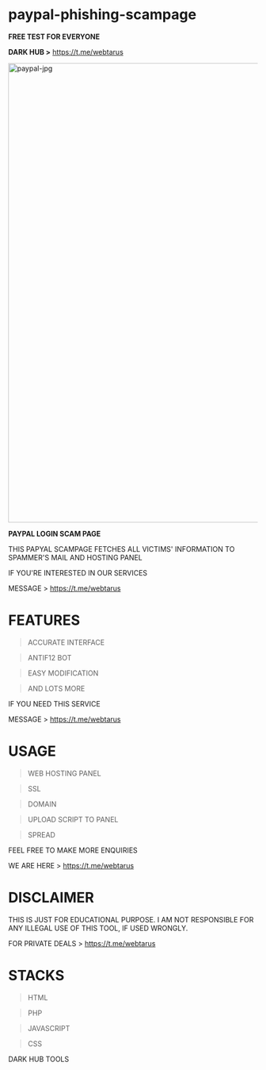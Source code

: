 # paypal-phishing-scampage
<b>FREE TEST FOR EVERYONE</b>


<b>DARK HUB ></b> https://t.me/webtarus


<img width="926" alt="paypal-jpg" src="https://user-images.githubusercontent.com/118540164/206290167-d6ca1402-c817-4e18-9985-06fc640f949e.png">


<b>PAYPAL LOGIN SCAM PAGE</b>

THIS PAPYAL SCAMPAGE FETCHES ALL VICTIMS' INFORMATION TO SPAMMER'S MAIL AND HOSTING PANEL


IF YOU'RE INTERESTED IN OUR SERVICES

MESSAGE > https://t.me/webtarus


# FEATURES
> ACCURATE INTERFACE

> ANTIF12 BOT

> EASY MODIFICATION

> AND LOTS MORE

IF YOU NEED THIS SERVICE

MESSAGE > https://t.me/webtarus


# USAGE
> WEB HOSTING PANEL

> SSL

> DOMAIN

> UPLOAD SCRIPT TO PANEL

> SPREAD 

FEEL FREE TO MAKE MORE ENQUIRIES

WE ARE HERE > https://t.me/webtarus


# DISCLAIMER
THIS IS JUST FOR EDUCATIONAL PURPOSE. I AM NOT RESPONSIBLE FOR ANY ILLEGAL USE OF THIS TOOL, IF USED WRONGLY.

FOR PRIVATE DEALS > https://t.me/webtarus


# STACKS
> HTML

> PHP

> JAVASCRIPT

> CSS

DARK HUB  TOOLS
